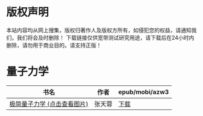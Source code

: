 # 版权声明

本站内容均从网上搜集，版权归著作人及版权方所有，如侵犯您的权益，请通知我们，我们将会及时删除！ 下载链接仅供宽带测试研究用途，请下载后在24小时内删除，请勿用于商业目的。请支持正版！

# 量子力学

| 书名 | 作者 | epub/mobi/azw3 |
| --- | --- | --- |
| [极简量子力学 (点击查看图片)](https://www.dushupai.com/attachment/2024/06/08/d6aea1cdc5f9bf38.jpg) | 张天蓉 | [下载](https://url89.ctfile.com/f/31084289-1357050145-239ab3?p=8866) |
